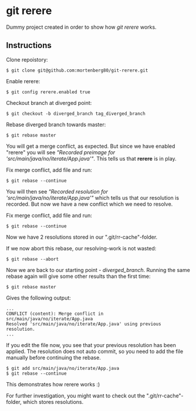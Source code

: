 # git rerere

Dummy project created in order to show how _git rerere_ works.

## Instructions

Clone repoistory:

    $ git clone git@github.com:mortenberg80/git-rerere.git

Enable rerere:

    $ git config rerere.enabled true


Checkout branch at diverged point:

    $ git checkout -b diverged_branch tag_diverged_branch

Rebase diverged branch towards master:

    $ git rebase master

You will get a merge conflict, as expected. But since we have enabled "rerere" you will see _"Recorded preimage for 'src/main/java/no/iterate/App.java'"_. This tells us that **rerere** is in play.

Fix merge conflict, add file and run:

    $ git rebase --continue
    
You will then see _"Recorded resolution for 'src/main/java/no/iterate/App.java'"_ which tells us that our resolution is recorded. But now we have a new conflict which we need to resolve. 

Fix merge conflict, add file and run:

    $ git rebase --continue
    
Now we have 2 resolutions stored in our ".git/rr-cache"-folder.

If we now abort this rebase, our resolving-work is not wasted:

    $ git rebase --abort
    
Now we are back to our starting point - _diverged_branch_. Running the same rebase again will give some other results than the first time:

    $ git rebase master

Gives the following output:
    
    ...
    CONFLICT (content): Merge conflict in src/main/java/no/iterate/App.java    
    Resolved 'src/main/java/no/iterate/App.java' using previous resolution.
    ...

If you edit the file now, you see that your previous resolution has been applied. The resolution does not auto commit, so you need to add the file manually before continuing the rebase.

    $ git add src/main/java/no/iterate/App.java
    $ git rebase --continue
    
    
This demonstrates how rerere works :)

For further investigation, you might want to check out the ".git/rr-cache"-folder, which stores resolutions.